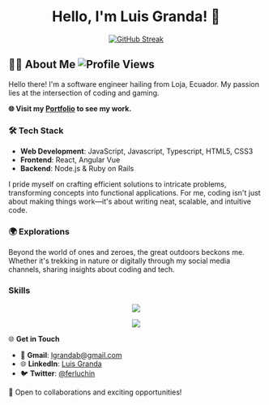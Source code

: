 <h1 align="center"> Hello, I'm Luis Granda! 👋 </h1>

<p align="center">
  <a href="https://git.io/streak-stats">
    <img align="center" src="https://streak-stats.demolab.com?user=ferluchin&theme=youtube-dark" alt="GitHub Streak" />
  </a>
</p>  

## 👨‍💻 About Me  ![Profile Views](https://komarev.com/ghpvc/?username=ferluchin&style=plastic&color=brightgreen)

Hello there! I'm a software engineer hailing from Loja, Ecuador. My passion lies at the intersection of coding and gaming.

**🌐 Visit my [Portfolio](https://lfgranda3.netlify.app/) to see my work.**

### 🛠 Tech Stack

- **Web Development**: JavaScript, Javascript, Typescript, HTML5, CSS3
- **Frontend**: React, Angular Vue
- **Backend**:  Node.js & Ruby on Rails


I pride myself on crafting efficient solutions to intricate problems, transforming concepts into functional applications. For me, coding isn't just about making things work—it's about writing neat, scalable, and intuitive code.

### 🌍 Explorations
Beyond the world of ones and zeroes, the great outdoors beckons me. Whether it's trekking in nature or digitally through my social media channels, sharing insights about coding and tech.

### Skills

<p align="center">
  <a href="https://skillicons.dev">
    <img src="https://skillicons.dev/icons?i=js,react,nodejs,py,django,html,css,git" />
  </a>
</p>

<p align="center">
  <a href="https://skillicons.dev">
    <img src="https://skillicons.dev/icons?i=express,postgres,mysql,mongodb,docker,nginx,redis,graphql" />
  </a>
</p>

🌐 **Get in Touch**

- 📧 **Gmail**: [lgrandab@gmail.com](mailto:lgrandab@gmail.com)
- 🌐 **LinkedIn**: [Luis Granda](https://www.linkedin.com/in/luis-granda/)
- 🐦 **Twitter**: [@ferluchin](https://twitter.com/ferluchin/)

💼 Open to collaborations and exciting opportunities!




